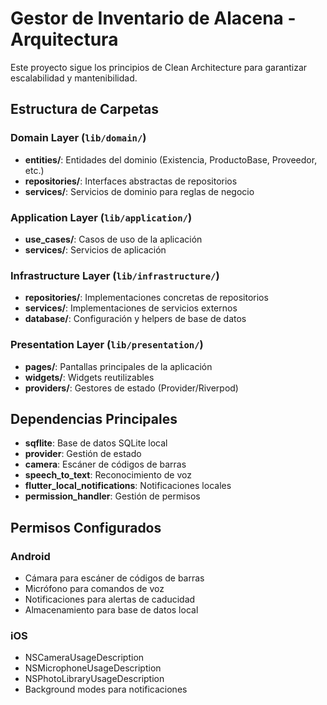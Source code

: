 # Gestor de Inventario de Alacena - Arquitectura

Este proyecto sigue los principios de Clean Architecture para garantizar escalabilidad y mantenibilidad.

## Estructura de Carpetas

### Domain Layer (`lib/domain/`)
- **entities/**: Entidades del dominio (Existencia, ProductoBase, Proveedor, etc.)
- **repositories/**: Interfaces abstractas de repositorios
- **services/**: Servicios de dominio para reglas de negocio

### Application Layer (`lib/application/`)
- **use_cases/**: Casos de uso de la aplicación
- **services/**: Servicios de aplicación

### Infrastructure Layer (`lib/infrastructure/`)
- **repositories/**: Implementaciones concretas de repositorios
- **services/**: Implementaciones de servicios externos
- **database/**: Configuración y helpers de base de datos

### Presentation Layer (`lib/presentation/`)
- **pages/**: Pantallas principales de la aplicación
- **widgets/**: Widgets reutilizables
- **providers/**: Gestores de estado (Provider/Riverpod)

## Dependencias Principales

- **sqflite**: Base de datos SQLite local
- **provider**: Gestión de estado
- **camera**: Escáner de códigos de barras
- **speech_to_text**: Reconocimiento de voz
- **flutter_local_notifications**: Notificaciones locales
- **permission_handler**: Gestión de permisos

## Permisos Configurados

### Android
- Cámara para escáner de códigos de barras
- Micrófono para comandos de voz
- Notificaciones para alertas de caducidad
- Almacenamiento para base de datos local

### iOS
- NSCameraUsageDescription
- NSMicrophoneUsageDescription
- NSPhotoLibraryUsageDescription
- Background modes para notificaciones